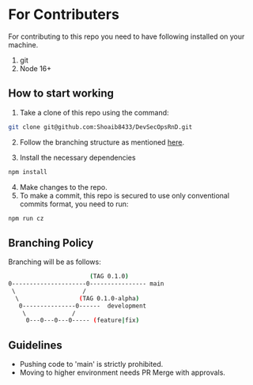 # For Contributers

For contributing to this repo you need to have following installed on your machine.

1. git
2. Node 16+

## How to start working

1. Take a clone of this repo using the command:
```bash
git clone git@github.com:Shoaib8433/DevSecOpsRnD.git
```
2. Follow the branching structure as mentioned [here](./FOR_CONTRIBUTERS.md#branching-policy).

3. Install the necessary dependencies
```bash
npm install
```

4. Make changes to the repo.
5. To make a commit, this repo is secured to use only conventional commits format, you need to run:
```bash
npm run cz
```

## Branching Policy

Branching will be as follows:

```bash
                       (TAG 0.1.0)
0---------------------0---------------- main
 \                   /
  \                 (TAG 0.1.0-alpha)
   0---------------0------  development
    \             /
     0---0---0---0----- (feature|fix)
```

## Guidelines

- Pushing code to 'main' is strictly prohibited.
- Moving to higher environment needs PR Merge with approvals.